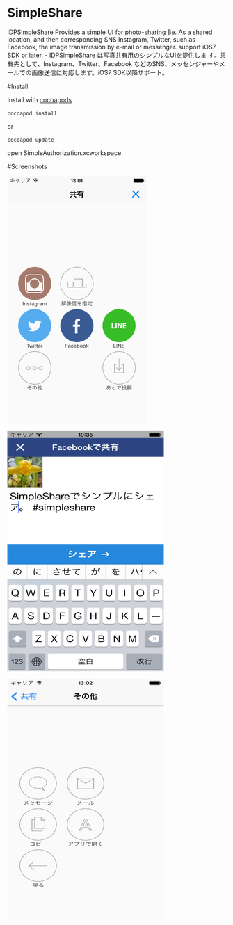 SimpleShare
===========

IDPSimpleShare Provides a simple UI for photo-sharing  Be. As a shared location, and then corresponding SNS Instagram, Twitter, such as Facebook, the image transmission by e-mail or messenger. support iOS7 SDK or later. - IDPSimpleShare は写真共有用のシンプルなUIを提供しま す。共有先として、Instagram、Twitter、Facebook などのSNS、メッセンジャーやメールでの画像送信に対応します。iOS7 SDK以降サポート。

#Install

Install with [cocoapods](http://cocoapods.org/)

```
cocoapod install
```

or 

```
cocoapod update
```
open SimpleAuthorization.xcworkspace


#Screenshots

<img src="https://raw.githubusercontent.com/notoroid/SimpleShare/master/Screenshots/ss00.png" style="width: 320px; height: 568px;" alt="SimpleAuthorization" /></a>

<img src="https://raw.githubusercontent.com/notoroid/SimpleShare/master/Screenshots/ss01.png" style="width: 360px; height: 554px;" alt="SimpleAuthorization" /></a>

<img src="https://raw.githubusercontent.com/notoroid/SimpleShare/master/Screenshots/ss02.png" style="width: 360px; height: 554px;" alt="SimpleAuthorization" /></a>

